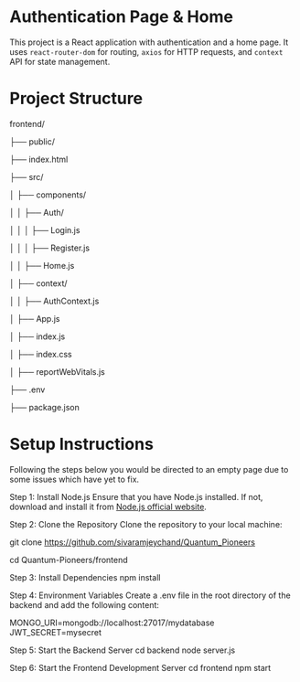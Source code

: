 # Authentication Page & Home

This project is a React application with authentication and a home page. It uses `react-router-dom` for routing, `axios` for HTTP requests, and `context` API for state management.

# Project Structure

frontend/

├── public/

├── index.html

├── src/

│ ├── components/

│ │ ├── Auth/

│ │ │ ├── Login.js

│ │ │ ├── Register.js

│ │ ├── Home.js

│ ├── context/

│ │ ├── AuthContext.js

│ ├── App.js

│ ├── index.js

│ ├── index.css

│ ├── reportWebVitals.js

├── .env

├── package.json

# Setup Instructions

Following the steps below you would be directed to an empty page due to some issues which have yet to fix. 

Step 1: Install Node.js
Ensure that you have Node.js installed. If not, download and install it from [Node.js official website](https://nodejs.org/).

Step 2: Clone the Repository
Clone the repository to your local machine:

 git clone https://github.com/sivaramjeychand/Quantum_Pioneers
 
 cd Quantum-Pioneers/frontend

Step 3: Install Dependencies 
 npm install

Step 4: Environment Variables
 Create a .env file in the root directory of the backend and add the following content:

  MONGO_URI=mongodb://localhost:27017/mydatabase
  JWT_SECRET=mysecret

Step 5: Start the Backend Server
 cd backend
 node server.js

Step 6: Start the Frontend Development Server
 cd frontend
 npm start

